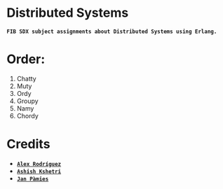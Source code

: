 # Distributed Systems

**`FIB SDX subject assignments about Distributed Systems using Erlang.`**

# Order:

1. Chatty
2. Muty
3. Ordy
4. Groupy
5. Namy
6. Chordy

# Credits

- [**`Alex Rodríguez`**](https://github.com/neoxelox)
- [**`Ashish Kshetri`**](https://github.com/ashishcodess)
- [**`Jan Pàmies`**](https://github.com/janpv10)
